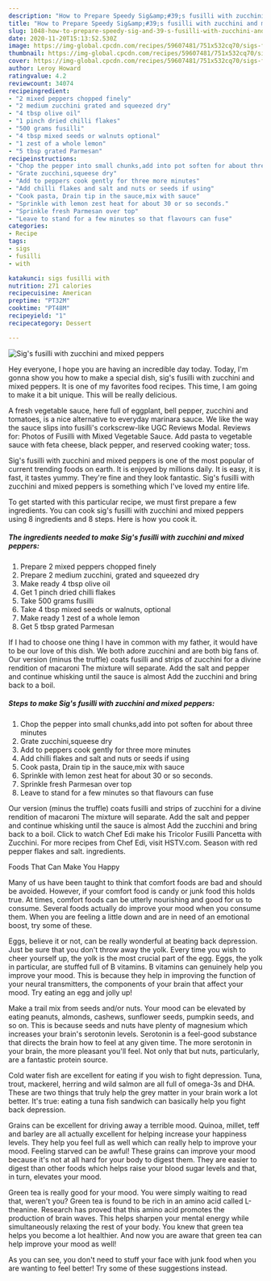 ```yaml
---
description: "How to Prepare Speedy Sig&amp;#39;s fusilli with zucchini and mixed peppers"
title: "How to Prepare Speedy Sig&amp;#39;s fusilli with zucchini and mixed peppers"
slug: 1048-how-to-prepare-speedy-sig-and-39-s-fusilli-with-zucchini-and-mixed-peppers
date: 2020-11-20T15:13:52.530Z
image: https://img-global.cpcdn.com/recipes/59607481/751x532cq70/sigs-fusilli-with-zucchini-and-mixed-peppers-recipe-main-photo.jpg
thumbnail: https://img-global.cpcdn.com/recipes/59607481/751x532cq70/sigs-fusilli-with-zucchini-and-mixed-peppers-recipe-main-photo.jpg
cover: https://img-global.cpcdn.com/recipes/59607481/751x532cq70/sigs-fusilli-with-zucchini-and-mixed-peppers-recipe-main-photo.jpg
author: Leroy Howard
ratingvalue: 4.2
reviewcount: 34074
recipeingredient:
- "2 mixed peppers chopped finely"
- "2 medium zucchini grated and squeezed dry"
- "4 tbsp olive oil"
- "1 pinch dried chilli flakes"
- "500 grams fusilli"
- "4 tbsp mixed seeds or walnuts optional"
- "1 zest of a whole lemon"
- "5 tbsp grated Parmesan"
recipeinstructions:
- "Chop the pepper into small chunks,add into pot soften for about three minutes"
- "Grate zucchini,squeese dry"
- "Add to peppers cook gently for three more minutes"
- "Add chilli flakes and salt and nuts or seeds if using"
- "Cook pasta, Drain tip in the sauce,mix with sauce"
- "Sprinkle with lemon zest heat for about 30 or so seconds."
- "Sprinkle fresh Parmesan over top"
- "Leave to stand for a few minutes so that flavours can fuse"
categories:
- Recipe
tags:
- sigs
- fusilli
- with

katakunci: sigs fusilli with 
nutrition: 271 calories
recipecuisine: American
preptime: "PT32M"
cooktime: "PT48M"
recipeyield: "1"
recipecategory: Dessert

---
```



![Sig&#39;s fusilli with zucchini and mixed peppers](https://img-global.cpcdn.com/recipes/59607481/751x532cq70/sigs-fusilli-with-zucchini-and-mixed-peppers-recipe-main-photo.jpg)

Hey everyone, I hope you are having an incredible day today. Today, I'm gonna show you how to make a special dish, sig&#39;s fusilli with zucchini and mixed peppers. It is one of my favorites food recipes. This time, I am going to make it a bit unique. This will be really delicious.

A fresh vegetable sauce, here full of eggplant, bell pepper, zucchini and tomatoes, is a nice alternative to everyday marinara sauce. We like the way the sauce slips into fusilli&#39;s corkscrew-like UGC Reviews Modal. Reviews for: Photos of Fusilli with Mixed Vegetable Sauce. Add pasta to vegetable sauce with feta cheese, black pepper, and reserved cooking water; toss.

Sig&#39;s fusilli with zucchini and mixed peppers is one of the most popular of current trending foods on earth. It is enjoyed by millions daily. It is easy, it is fast, it tastes yummy. They're fine and they look fantastic. Sig&#39;s fusilli with zucchini and mixed peppers is something which I've loved my entire life.


To get started with this particular recipe, we must first prepare a few ingredients. You can cook sig&#39;s fusilli with zucchini and mixed peppers using 8 ingredients and 8 steps. Here is how you cook it.

<!--inarticleads1-->

##### The ingredients needed to make Sig&#39;s fusilli with zucchini and mixed peppers:

1. Prepare 2 mixed peppers chopped finely
1. Prepare 2 medium zucchini, grated and squeezed dry
1. Make ready 4 tbsp olive oil
1. Get 1 pinch dried chilli flakes
1. Take 500 grams fusilli
1. Take 4 tbsp mixed seeds or walnuts, optional
1. Make ready 1 zest of a whole lemon
1. Get 5 tbsp grated Parmesan


If I had to choose one thing I have in common with my father, it would have to be our love of this dish. We both adore zucchini and are both big fans of. Our version (minus the truffle) coats fusilli and strips of zucchini for a divine rendition of macaroni The mixture will separate. Add the salt and pepper and continue whisking until the sauce is almost Add the zucchini and bring back to a boil. 

<!--inarticleads2-->

##### Steps to make Sig&#39;s fusilli with zucchini and mixed peppers:

1. Chop the pepper into small chunks,add into pot soften for about three minutes
1. Grate zucchini,squeese dry
1. Add to peppers cook gently for three more minutes
1. Add chilli flakes and salt and nuts or seeds if using
1. Cook pasta, Drain tip in the sauce,mix with sauce
1. Sprinkle with lemon zest heat for about 30 or so seconds.
1. Sprinkle fresh Parmesan over top
1. Leave to stand for a few minutes so that flavours can fuse


Our version (minus the truffle) coats fusilli and strips of zucchini for a divine rendition of macaroni The mixture will separate. Add the salt and pepper and continue whisking until the sauce is almost Add the zucchini and bring back to a boil. Click to watch Chef Edi make his Tricolor Fusilli Pancetta with Zucchini. For more recipes from Chef Edi, visit HSTV.com. Season with red pepper flakes and salt. ingredients. 

Foods That Can Make You Happy


Many of us have been taught to think that comfort foods are bad and should be avoided. However, if your comfort food is candy or junk food this holds true. At times, comfort foods can be utterly nourishing and good for us to consume. Several foods actually do improve your mood when you consume them. When you are feeling a little down and are in need of an emotional boost, try some of these.

Eggs, believe it or not, can be really wonderful at beating back depression. Just be sure that you don't throw away the yolk. Every time you wish to cheer yourself up, the yolk is the most crucial part of the egg. Eggs, the yolk in particular, are stuffed full of B vitamins. B vitamins can genuinely help you improve your mood. This is because they help in improving the function of your neural transmitters, the components of your brain that affect your mood. Try eating an egg and jolly up!

Make a trail mix from seeds and/or nuts. Your mood can be elevated by eating peanuts, almonds, cashews, sunflower seeds, pumpkin seeds, and so on. This is because seeds and nuts have plenty of magnesium which increases your brain's serotonin levels. Serotonin is a feel-good substance that directs the brain how to feel at any given time. The more serotonin in your brain, the more pleasant you'll feel. Not only that but nuts, particularly, are a fantastic protein source.

Cold water fish are excellent for eating if you wish to fight depression. Tuna, trout, mackerel, herring and wild salmon are all full of omega-3s and DHA. These are two things that truly help the grey matter in your brain work a lot better. It's true: eating a tuna fish sandwich can basically help you fight back depression. 

Grains can be excellent for driving away a terrible mood. Quinoa, millet, teff and barley are all actually excellent for helping increase your happiness levels. They help you feel full as well which can really help to improve your mood. Feeling starved can be awful! These grains can improve your mood because it's not at all hard for your body to digest them. They are easier to digest than other foods which helps raise your blood sugar levels and that, in turn, elevates your mood.

Green tea is really good for your mood. You were simply waiting to read that, weren't you? Green tea is found to be rich in an amino acid called L-theanine. Research has proved that this amino acid promotes the production of brain waves. This helps sharpen your mental energy while simultaneously relaxing the rest of your body. You knew that green tea helps you become a lot healthier. And now you are aware that green tea can help improve your mood as well!

As you can see, you don't need to stuff your face with junk food when you are wanting to feel better! Try  some  of  these  suggestions  instead.

